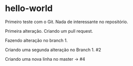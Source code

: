 hello-world
===========

Primeiro teste com o Git. Nada de interessante no repositório.

Primeira alteração. Criando um pull request.

Fazendo alteração no branch 1.

Criando uma segunda alteração no Branch 1. #2

Criando uma nova linha no master -> #4
